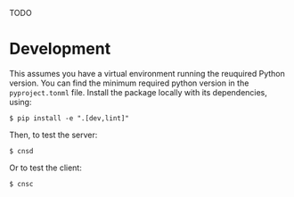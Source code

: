 TODO

# Development

This assumes you have a virtual environment running the reuquired Python version.
You can find the minimum required python version in the `pyproject.tonml` file.
Install the package locally with its dependencies, using:

```
$ pip install -e ".[dev,lint]"
```

Then, to test the server:

```
$ cnsd
```

Or to test the client:

```
$ cnsc
```
